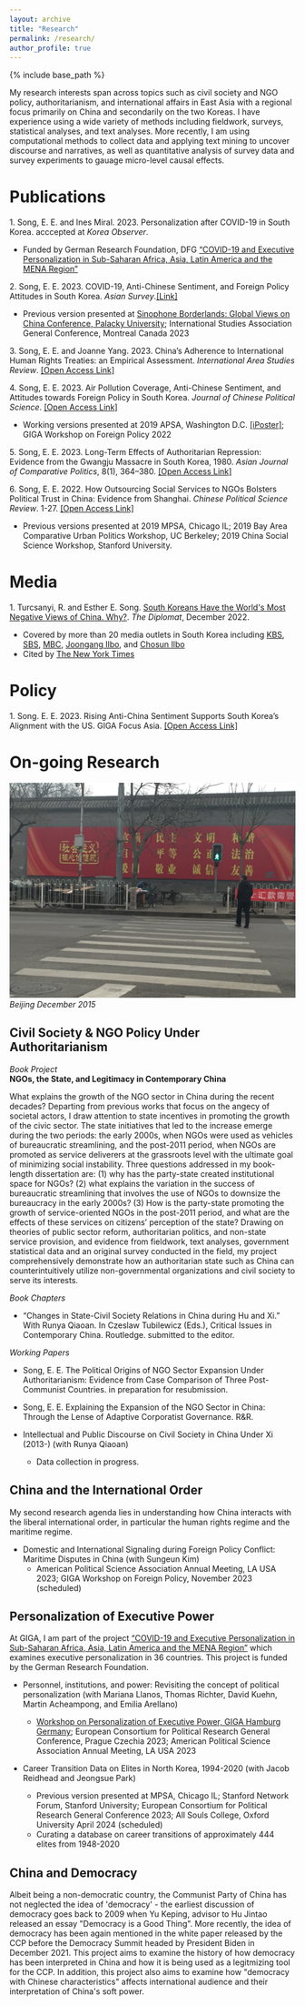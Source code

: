```yaml
---
layout: archive
title: "Research"
permalink: /research/
author_profile: true
---
```


{% include base_path %}

My research interests span across topics such as civil society and NGO policy, authoritarianism, and international affairs in East Asia with a regional focus primarily on China and secondarily on the two Koreas. I have experience using a wide variety of methods including fieldwork, surveys, statistical analyses, and text analyses. More recently, I am using computational methods to collect data and applying text mining to uncover discourse and narratives, as well as quantitative analysis of survey data and survey experiments to gauage micro-level causal effects.

# Publications

1\. Song, E. E. and Ines Miral. 2023. Personalization after COVID-19 in South Korea. acccepted at *Korea Observer*.

  * Funded by German Research Foundation, DFG [“COVID-19 and Executive Personalization in Sub-Saharan Africa, Asia, Latin America and the MENA Region”](https://www.giga-hamburg.de/en/research-and-transfer/projects/covid-19-executive-personalization-sub-saharan-africa-asia-latin-america-mena-region) 

2\. Song, E. E. 2023. COVID-19, Anti-Chinese Sentiment, and Foreign Policy Attitudes in South Korea. *Asian Survey*.[[Link]](https://t.co/ulZlIiRwHZ)  
  * Previous version presented at [Sinophone Borderlands: Global Views on China Conference, Palacky University](https://sinofon.cz/surveys/); International Studies Association General Conference, Montreal Canada 2023

3\. Song, E. E. and Joanne Yang. 2023. China’s Adherence to International Human Rights Treaties: an Empirical Assessment. *International Area Studies Review*. [[Open Access Link]](https://journals.sagepub.com/doi/10.1177/22338659231175830)

4\. Song, E. E. 2023. Air Pollution Coverage, Anti-Chinese Sentiment, and Attitudes towards Foreign Policy in South Korea. *Journal of Chinese Political Science*. [[Open Access Link]](https://doi.org/10.1007/s11366-023-09849-z)  
   * Working versions presented at 2019 APSA, Washington D.C. [[iPoster]](https://apsa2019-apsa.ipostersessions.com/default.aspx?s=DF-1D-34-3D-64-33-21-12-B0-42-57-A1-87-AC-68-E1); GIGA Workshop on Foreign Policy 2022

5\. Song, E. E. 2023. Long-Term Effects of Authoritarian Repression: Evidence from the Gwangju Massacre in South Korea, 1980. *Asian Journal of Comparative Politics*, 8(1), 364–380. [[Open Access Link]](https://journals.sagepub.com/doi/epub/10.1177/20578911221147994)

6\. Song, E. E. 2022. How Outsourcing Social Services to NGOs Bolsters Political Trust in China: Evidence from Shanghai. *Chinese Political Science Review*. 1-27. [[Open Access Link]](https://link.springer.com/article/10.1007/s41111-021-00207-z)    
   * Previous versions presented at 2019 MPSA, Chicago IL; 2019 Bay Area Comparative Urban Politics Workshop, UC Berkeley; 2019 China Social Science Workshop, Stanford University.
   
# Media

1\. Turcsanyi, R. and Esther E. Song. [South Koreans Have the World's Most Negative Views of China. Why?](https://thediplomat.com/2022/12/south-koreans-have-the-worlds-most-negative-views-of-china-why/). *The Diplomat*, December 2022.   
   * Covered by more than 20 media outlets in South Korea including [KBS](https://news.kbs.co.kr/news/view.do?ncd=6207159&ref=A), [SBS](https://news.sbs.co.kr/news/endPage.do?news_id=N1007024887&plink=ORI&cooper=NAVER), [MBC](https://imnews.imbc.com/replay/2022/nwtoday/article/6440097_35752.html), [Joongang Ilbo](https://www.joongang.co.kr/article/25129259), and [Chosun Ilbo](https://www.chosun.com/international/international_general/2022/12/28/NSJ6CQ37RNEM3JOVZWWAZDRAAI/?utm_source=naver&utm_medium=referral&utm_campaign=naver-news)
   * Cited by [The New York Times](https://www.nytimes.com/2023/04/10/opinion/south-korea-japan-china-relations.html) 

# Policy

1\. Song. E. E. 2023. Rising Anti-China Sentiment Supports South Korea’s Alignment with the US. GIGA Focus Asia. [[Open Access Link]](https://www.giga-hamburg.de/en/publications/giga-focus/rising-anti-china-sentiment-supports-south-koreas-alignment-with-the-us)    

# On-going Research
![](/images/crosswalk.jpg)
*Beijing December 2015*

## Civil Society & NGO Policy Under Authoritarianism

*Book Project*     
**NGOs, the State, and Legitimacy in Contemporary China**

What explains the growth of the NGO sector in China during the recent decades? Departing from previous works that focus on the angecy of societal actors, I draw attention to state incentives in promoting the growth of the civic sector. The state initiatives that led to the increase emerge during the two periods: the early 2000s, when NGOs were used as vehicles of bureaucratic streamlining, and the post-2011 period, when NGOs are promoted as service deliverers at the grassroots level with the ultimate goal of minimizing social instability. Three questions addressed in my book-length dissertation are: (1) why has the party-state created institutional space for NGOs? (2) what explains the variation in the success of bureaucratic streamlining that involves the use of NGOs to downsize the bureaucracy in the early 2000s? (3) How is the party-state promoting the growth of service-oriented NGOs in the post-2011 period, and what are the effects of these services on citizens’ perception of the state? Drawing on theories of public sector reform, authoritarian politics, and non-state service provision, and evidence from fieldwork, text analyses, government statistical data and an original survey conducted in the field, my project comprehensively demonstrate how an authoritarian state such as China can counterintuitively utilize non-governmental organizations and civil society to serve its interests.

*Book Chapters*

* “Changes in State-Civil Society Relations in China during Hu and Xi.” With Runya Qiaoan. In Czeslaw Tubilewicz (Eds.), Critical Issues in Contemporary China. Routledge. submitted to the editor.

*Working Papers*

* Song, E. E. The Political Origins of NGO Sector Expansion Under Authoritarianism: Evidence from Case Comparison of Three Post-Communist Countries. in preparation for resubmission.

* Song, E. E. Explaining the Expansion of the NGO Sector in China: Through the Lense of Adaptive Corporatist Governance. R&R.

* Intellectual and Public Discourse on Civil Society in China Under Xi (2013-) (with Runya Qiaoan)     
  * Data collection in progress.

## China and the International Order

My second research agenda lies in understanding how China interacts with the liberal international order, in particular the human rights regime and the maritime regime.

* Domestic and International Signaling during Foreign Policy Conflict: Maritime Disputes in China (with Sungeun Kim)
  * American Political Science Association Annual Meeting, LA USA 2023; GIGA Workshop on Foreign Policy, November 2023 (scheduled)
    
## Personalization of Executive Power

At GIGA, I am part of the project [“COVID-19 and Executive Personalization in Sub-Saharan Africa, Asia, Latin America and the MENA Region”](https://www.giga-hamburg.de/en/research-and-transfer/projects/covid-19-executive-personalization-sub-saharan-africa-asia-latin-america-mena-region) which examines executive personalization in 36 countries. This project is funded by the German Research Foundation.  

* Personnel, institutions, and power: Revisiting the concept of political personalization (with Mariana Llanos, Thomas Richter, David Kuehn, Martin Acheampong, and Emilia Arellano)
  * [Workshop on Personalization of Executive Power, GIGA Hamburg Germany](https://www.giga-hamburg.de/en/events/conferences-and-workshops/personalization-executive-power-conceptual-theoretical-empirical-perspectives); European Consortium for Political Research General Conference, Prague Czechia 2023; American Political Science Association Annual Meeting, LA USA 2023

* Career Transition Data on Elites in North Korea, 1994-2020 (with Jacob Reidhead and Jeongsue Park)
  * Previous version presented at MPSA, Chicago IL; Stanford Network Forum, Stanford University; European Consortium for Political Research General Conference 2023; All Souls College, Oxford University April 2024 (scheduled)
  * Curating a database on career transitions of approximately 444 elites from 1948-2020       

## China and Democracy

Albeit being a non-democratic country, the Communist Party of China has not neglected the idea of 'democracy' - the earliest discussion of democracy goes back to 2009 when Yu Keping, advisor to Hu Jintao released an essay "Democracy is a Good Thing". More recently, the idea of democracy has been again mentioned in the white paper released by the CCP before the Democracy Summit headed by President Biden in December 2021. This project aims to examine the history of how democracy has been interpreted in China and how it is being used as a legitmizing tool for the CCP. In addition, this project also aims to examine how "democracy with Chinese characteristics" affects international audience and their interpretation of China's soft power.
